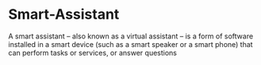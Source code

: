 # Smart-Assistant
A smart assistant – also known as a virtual assistant – is a form of software installed in a smart device (such as a smart speaker or a smart phone) that can perform tasks or services, or answer questions
